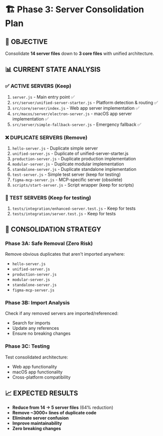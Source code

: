 # 🏗️ Phase 3: Server Consolidation Plan

## 🎯 **OBJECTIVE**
Consolidate **14 server files** down to **3 core files** with unified architecture.

## 📊 **CURRENT STATE ANALYSIS**

### **✅ ACTIVE SERVERS (Keep)**
1. `server.js` - Main entry point ✅
2. `src/server/unified-server-starter.js` - Platform detection & routing ✅ 
3. `src/core/server/index.js` - Web app server implementation ✅
4. `src/macos/server/electron-server.js` - macOS app server implementation ✅
5. `src/server/simple-fallback-server.js` - Emergency fallback ✅

### **❌ DUPLICATE SERVERS (Remove)**
1. `hello-server.js` - Duplicate simple server
2. `unified-server.js` - Duplicate of unified-server-starter.js
3. `production-server.js` - Duplicate production implementation
4. `modular-server.js` - Duplicate modular implementation  
5. `standalone-server.js` - Duplicate standalone implementation
6. `test-server.js` - Simple test server (keep for testing)
7. `figma-mcp-server.js` - MCP-specific server (obsolete)
8. `scripts/start-server.js` - Script wrapper (keep for scripts)

### **🧪 TEST SERVERS (Keep for testing)**
1. `tests/integration/enhanced-server.test.js` - Keep for tests
2. `tests/integration/server.test.js` - Keep for tests

## 🚀 **CONSOLIDATION STRATEGY**

### **Phase 3A: Safe Removal (Zero Risk)**
Remove obvious duplicates that aren't imported anywhere:
- `hello-server.js`
- `unified-server.js` 
- `production-server.js`
- `modular-server.js`
- `standalone-server.js`
- `figma-mcp-server.js`

### **Phase 3B: Import Analysis**
Check if any removed servers are imported/referenced:
- Search for imports
- Update any references
- Ensure no breaking changes

### **Phase 3C: Testing**
Test consolidated architecture:
- Web app functionality
- macOS app functionality  
- Cross-platform compatibility

## 📈 **EXPECTED RESULTS**
- **Reduce from 14 → 5 server files** (64% reduction)
- **Remove ~3000+ lines of duplicate code**
- **Eliminate server confusion** 
- **Improve maintainability**
- **Zero breaking changes**
